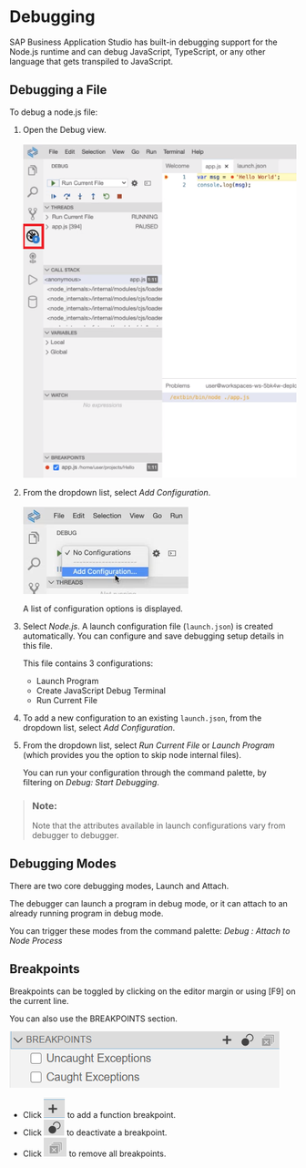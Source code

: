 <!-- loiob8587ebc631346b2898a1adc8b9303c5 -->

# Debugging

SAP Business Application Studio has built-in debugging support for the Node.js runtime and can debug JavaScript, TypeScript, or any other language that gets transpiled to JavaScript.



<a name="loiob8587ebc631346b2898a1adc8b9303c5__section_mr4_brt_vnb"/>

## Debugging a File

To debug a node.js file:

1.  Open the Debug view.

    ![](images/Debugger_view_6dce373.png)

2.  From the dropdown list, select *Add Configuration*.

    ![](images/Add_configuration_169397a.png)

    A list of configuration options is displayed.

3.  Select *Node.js*. A launch configuration file \(`launch.json`\) is created automatically. You can configure and save debugging setup details in this file.

    This file contains 3 configurations:

    -   Launch Program
    -   Create JavaScript Debug Terminal
    -   Run Current File

4.  To add a new configuration to an existing `launch.json`, from the dropdown list, select *Add Configuration*.
5.  From the dropdown list, select *Run Current File* or *Launch Program* \(which provides you the option to skip node internal files\).

    You can run your configuration through the command palette, by filtering on *Debug: Start Debugging*.


> ### Note:  
> Note that the attributes available in launch configurations vary from debugger to debugger.



<a name="loiob8587ebc631346b2898a1adc8b9303c5__section_ytz_brt_vnb"/>

## Debugging Modes

There are two core debugging modes, Launch and Attach.

The debugger can launch a program in debug mode, or it can attach to an already running program in debug mode.

You can trigger these modes from the command palette: *Debug : Attach to Node Process* 



<a name="loiob8587ebc631346b2898a1adc8b9303c5__section_xkd_crt_vnb"/>

## Breakpoints

Breakpoints can be toggled by clicking on the editor margin or using [F9\] on the current line.

You can also use the BREAKPOINTS section.

![](images/breakpoints_db76b2b.png)

-   Click ![](images/add_function_breakpoints_1b4f224.png) to add a function breakpoint.
-   Click ![](images/deactivate_breakpoint_4afda37.png) to deactivate a breakpoint.
-   Click ![](images/remove_breakpoints_2629bdf.png) to remove all breakpoints.

